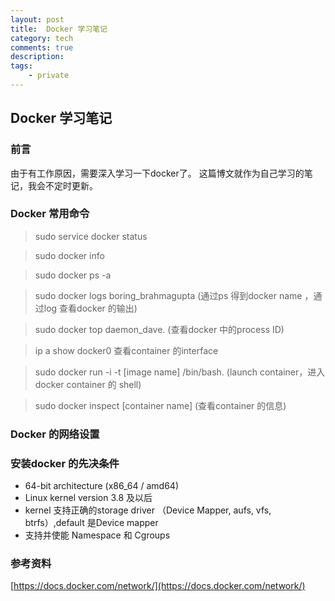 ```yaml
---
layout: post
title:  Docker 学习笔记
category: tech 
comments: true
description: 
tags:
    - private 
---
```


## Docker 学习笔记


### 前言

由于有工作原因，需要深入学习一下docker了。 这篇博文就作为自己学习的笔记，我会不定时更新。



### Docker 常用命令

> sudo service docker status

> sudo docker info

> sudo docker ps -a

> sudo docker logs boring_brahmagupta  (通过ps 得到docker name ，通过log 查看docker 的输出)

> sudo docker top daemon_dave.  (查看docker 中的process ID)

> ip a show docker0                                   查看container 的interface

> sudo docker run -i -t [image name] /bin/bash.    (launch container，进入docker container 的 shell)

> sudo docker inspect [container name]                (查看container 的信息)



### Docker 的网络设置

### 安装docker 的先决条件
* 64-bit architecture (x86_64 / amd64)
* Linux kernel version 3.8 及以后
* kernel 支持正确的storage driver （Device Mapper, aufs, vfs, btrfs）,default 是Device mapper
* 支持并使能 Namespace 和 Cgroups



### 参考资料

[https://docs.docker.com/network/](https://docs.docker.com/network/)

